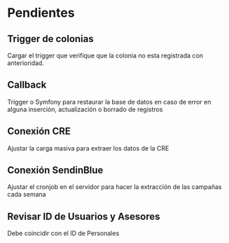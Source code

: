 Pendientes
==

Trigger de colonias
--
Cargar el trigger que verifique que la colonia 
no esta registrada con anterioridad.

Callback
--
Trigger o Symfony para restaurar la base de datos
en caso de error en alguna inserción, actualización o
borrado de registros

Conexión CRE
--
Ajustar la carga masiva para extraer los datos de la 
CRE

Conexión SendinBlue
--
Ajustar el cronjob en el servidor para hacer la 
extracción de las campañas cada semana

Revisar ID de Usuarios y Asesores
--
Debe coincidir con el ID de Personales